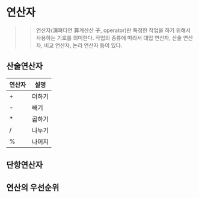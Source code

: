 # 연산자
>>연산자(演펴다연 算계산산 子, operator)란 특정한 작업을 하기 위해서 사용하는 기호를 의미한다. 
작업의 종류에 따라서 대입 연산자, 산술 연산자, 비교 연산자, 논리 연산자 등이 있다.
## 산술연산자
| 연산자   | 설명  | 
| ----- | ---- |
| +  | 더하기  |
| -  |  빼기|
| *  | 곱하기 |
|  / | 나누기 |
|  % | 나머지 |
## 단항연산자
## 연산의 우선순위
##
